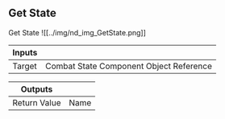 ## Get State
Get State
![[../img/nd_img_GetState.png]]

|Inputs||
|--|--|
| Target | Combat State Component Object Reference |

|Outputs||
|--|--|
| Return Value | Name |
